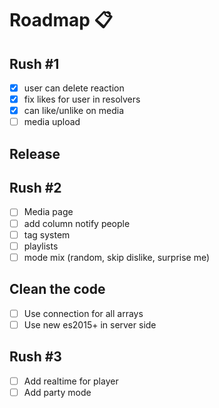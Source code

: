 Roadmap :clipboard:
===================

## Rush #1

- [x] user can delete reaction
- [x] fix likes for user in resolvers
- [x] can like/unlike on media
- [ ] media upload

## Release

## Rush #2

- [ ] Media page
- [ ] add column notify people
- [ ] tag system
- [ ] playlists
- [ ] mode mix (random, skip dislike, surprise me)

## Clean the code 

- [ ] Use connection for all arrays
- [ ] Use new es2015+ in server side

## Rush #3

- [ ] Add realtime for player
- [ ] Add party mode
